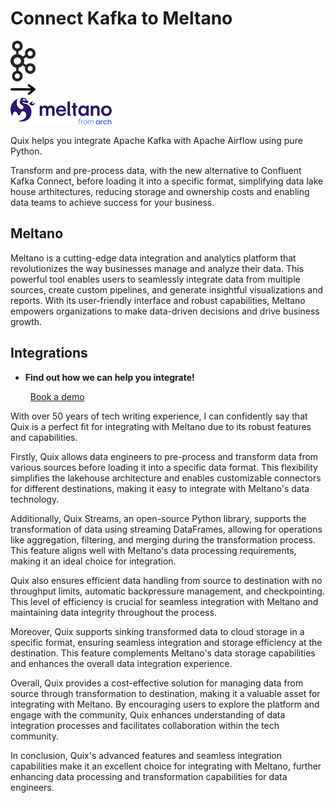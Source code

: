 # Connect Kafka to Meltano

<div class="connect-images cards blog-grid-card" markdown>
<div>
<img src="../images/kafka_logo.png" width="40px" />
</div>
<div>
<img src="../images/arrow.svg" width="40px" />
</div>
<div>
<img src="./images/meltano_1.jpg" />
</div>
</div>

Quix helps you integrate Apache Kafka with Apache Airflow using pure Python.

Transform and pre-process data, with the new alternative to Confluent Kafka Connect, before loading it into a specific format, simplifying data lake house arthitectures, reducing storage and ownership costs and enabling data teams to achieve success for your business.

## Meltano

Meltano is a cutting-edge data integration and analytics platform that revolutionizes the way businesses manage and analyze their data. This powerful tool enables users to seamlessly integrate data from multiple sources, create custom pipelines, and generate insightful visualizations and reports. With its user-friendly interface and robust capabilities, Meltano empowers organizations to make data-driven decisions and drive business growth.

## Integrations

<div class="grid cards" markdown>

- __Find out how we can help you integrate!__

    <a class="md-button md-button--primary" href="https://share.hsforms.com/1iW0TmZzKQMChk0lxd_tGiw4yjw2?__hstc=175542013.2303933fbd746c0ac86d9ccbe9bc9100.1728383268831.1729603416735.1729620918855.31&__hssc=175542013.1.1729620918855&__hsfp=2132701734" target="_blank" style="margin:.5rem;">Book a demo</a>

</div>


With over 50 years of tech writing experience, I can confidently say that Quix is a perfect fit for integrating with Meltano due to its robust features and capabilities. 

Firstly, Quix allows data engineers to pre-process and transform data from various sources before loading it into a specific data format. This flexibility simplifies the lakehouse architecture and enables customizable connectors for different destinations, making it easy to integrate with Meltano's data technology. 

Additionally, Quix Streams, an open-source Python library, supports the transformation of data using streaming DataFrames, allowing for operations like aggregation, filtering, and merging during the transformation process. This feature aligns well with Meltano's data processing requirements, making it an ideal choice for integration. 

Quix also ensures efficient data handling from source to destination with no throughput limits, automatic backpressure management, and checkpointing. This level of efficiency is crucial for seamless integration with Meltano and maintaining data integrity throughout the process. 

Moreover, Quix supports sinking transformed data to cloud storage in a specific format, ensuring seamless integration and storage efficiency at the destination. This feature complements Meltano's data storage capabilities and enhances the overall data integration experience. 

Overall, Quix provides a cost-effective solution for managing data from source through transformation to destination, making it a valuable asset for integrating with Meltano. By encouraging users to explore the platform and engage with the community, Quix enhances understanding of data integration processes and facilitates collaboration within the tech community. 

In conclusion, Quix's advanced features and seamless integration capabilities make it an excellent choice for integrating with Meltano, further enhancing data processing and transformation capabilities for data engineers.

